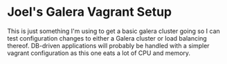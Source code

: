 # Joel's Galera Vagrant Setup

This is just something I'm using to get a basic galera cluster going so I can test configuration changes to either a Galera cluster or load balancing thereof. DB-driven applications will probably be handled with a simpler vagrant configuration as this one eats a lot of CPU and memory.
